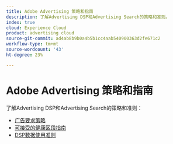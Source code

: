 ```yaml
---
title: Adobe Advertising 策略和指南
description: 了解Advertising DSP和Advertising Search的策略和准则。
index: true
cloud: Experience Cloud
product: advertising cloud
source-git-commit: ad4ab8b9b0a4b5b1cc4aab540900363d2fe671c2
workflow-type: tm+mt
source-wordcount: '43'
ht-degree: 23%

---
```


# Adobe Advertising 策略和指南

了解Advertising DSP和Advertising Search的策略和准则：

* [广告要求策略](/help/policies/ad-requirements-policy.md)
* [可接受的健康区段指南](/help/policies/health-segment-guidelines.md)
* [DSP数据使用准则](/help/policies/data-usage-guidelines.md)
